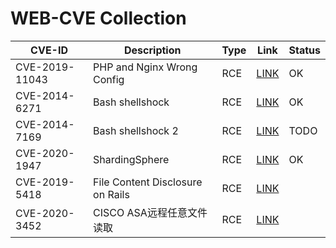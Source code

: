 # WEB-CVE Collection

| CVE-ID         | Description                      | Type | Link                                  | Status |
| -------------- | -------------------------------- | ---- | ------------------------------------- | ------ |
| CVE-2019-11043 | PHP and Nginx Wrong Config       | RCE  | [LINK](CVE-2019-11043/)               | OK     |
| CVE-2014-6271  | Bash shellshock                  | RCE  | [LINK](CVE-2014-6271/)                | OK     |
| CVE-2014-7169  | Bash shellshock 2                | RCE  | [LINK](CVE-2014-7169/)                | TODO   |
| CVE-2020-1947  | ShardingSphere                   | RCE  | [LINK](CVE-2020-1947/)                | OK     |
| CVE-2019-5418  | File Content Disclosure on Rails | RCE  |  [LINK](https://github.com/mpgn/CVE-2019-5418) |        |
| CVE-2020-3452  | CISCO ASA远程任意文件读取 | RCE  |  [LINK](https://github.com/darklotuskdb/CISCO-CVE-2020-3452-Scanner-Exploiter) |        |
